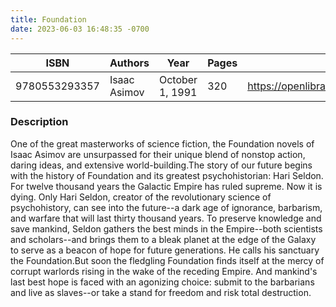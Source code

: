 ```yaml
---
title: Foundation
date: 2023-06-03 16:48:35 -0700
---
```


| ISBN        | Authors      | Year    | Pages    | URL   |
| ----------- | ------------ | ------- | -------- | ----- |
| 9780553293357  | Isaac Asimov| October 1, 1991| 320|https://openlibrary.org/books/OL7825249M/Foundation|    

### Description
One of the great masterworks of science fiction, the Foundation novels of Isaac Asimov are unsurpassed for their unique blend of nonstop action, daring ideas, and extensive world-building.The story of our future begins with the history of Foundation and its greatest psychohistorian: Hari Seldon.  For twelve thousand years the Galactic Empire has ruled supreme. Now it is dying.  Only Hari Seldon, creator of the revolutionary science of psychohistory, can see into the future--a dark age of ignorance, barbarism, and warfare that will last thirty thousand years. To preserve knowledge and save mankind, Seldon gathers the best minds in the Empire--both scientists and scholars--and brings them to a bleak planet at the edge of the Galaxy to serve as a beacon of hope for future generations. He calls his sanctuary the Foundation.But soon the fledgling Foundation finds itself at the mercy of corrupt warlords rising in the wake of the receding Empire. And mankind's last best hope is faced with an agonizing choice: submit to the barbarians and live as slaves--or take a stand for freedom and risk total destruction.